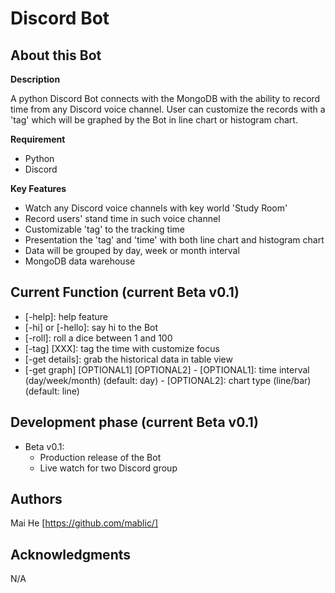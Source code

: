 # Discord Bot

## About this Bot

**Description**

A python Discord Bot connects with the MongoDB with the ability to record time from any Discord voice channel.
User can customize the records with a 'tag' which will be graphed by the Bot in line chart or histogram chart.

**Requirement**

 - Python
 - Discord

**Key Features**

 - Watch any Discord voice channels with key world 'Study Room'
 - Record users' stand time in such voice channel
 - Customizable 'tag' to the tracking time
 - Presentation the 'tag' and 'time' with both line chart and histogram chart
 - Data will be grouped by day, week or month interval
 - MongoDB data warehouse

## Current Function (current Beta v0.1)

 - [-help]: help feature
 - [-hi] or [-hello]: say hi to the Bot
 - [-roll]: roll a dice between 1 and 100
 - [-tag] [XXX]: tag the time with customize focus
 - [-get details]: grab the historical data in table view
 - [-get graph] [OPTIONAL1] [OPTIONAL2]
        - [OPTIONAL1]: time interval (day/week/month) (default: day)
        - [OPTIONAL2]: chart type (line/bar) (default: line)  

## Development phase (current Beta v0.1)

 - Beta v0.1:
    - Production release of the Bot
    - Live watch for two Discord group

## Authors
Mai He [https://github.com/mablic/]
## Acknowledgments
N/A
